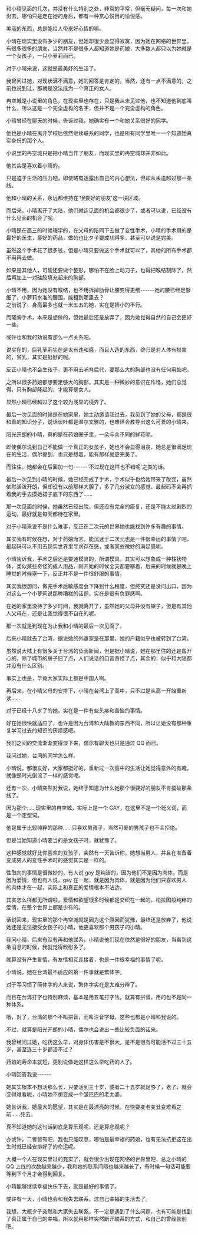 <link rel="stylesheet" href="../../styles/text.css" />

和小晴见面的几次，并没有什么特别之处，非常的平常，但毫无疑问，每一次和她出去，哪怕只是走在她的身后，都有一种赏心悦目的愉悦感。

美丽的东西，总是能给人带来好心情的嘛。

小晴在现实里没有多少的朋友，但她却很少会显得寂寞，因为她在网络的世界里，有很多很多的朋友，当然并不是很多人都知道她是药娘，大多数人都只以为她就是一个女孩子，一只小萝莉而已。

对于小晴来说，这就是最美好的生活了。

我曾问过她，对现状满不满意，她的回答是肯定的，当然，还有一点不满意的，之前也说到过，那就是没法成为一个真正的女人。

冉空城是小说里的角色，在现实里也存在，只是我从未见过他，也不知道他到底叫什么，所以这是一个完全虚构的名字，但并不是一个完全虚构的角色。

小晴曾经在聊天的时候，告诉过我，她确实有一个和她关系很好的同学。

他也是小晴在离开学校后依然继续联系的同学，也是所有同学里唯一一个知道她真实身份的那个人。

小说里的冉空城只是把小晴当作了朋友，而现实里的冉空城却并非如此。

他其实是喜欢着小晴的。

只是迫于生活的压力吧，即使略有透露出自己的内心想法，但却从未逾越过那一条线。

他和小晴的关系，永远都维持在'很要好的朋友'这一块区域。

而后来，小晴离开了大陆，他们就连见面的机会都很少了，或者可以说，已经没有什么见面的机会了呢。

小晴是在高三的时候辍学的，在父母的陪同下去做了变性手术，小晴的手术用的是最好的医生，最好的药品，做的也比夕子要成功得多，甚至可以说是完美。

虽然这个手术花了很多钱，但是小晴只要做这个手术就可以了，其他的所有手术都不用再去做。

如果是其他人，可能还要做个整形，哪怕不在脸上动刀子，也得把喉结割除了，然后再加上一对硅胶填充起来的胸部。

小晴不用，因为她没有喉结，也不用拆掉肋骨让腰变得更细------她的腰已经足够细了，小萝莉水准的腰围，能粗到哪里去？\
之前说了，身高最多也就一米五五的她，实在是娇小的不行。

而隆胸手术，本来是想做的，但她最后还是放弃了，因为她觉得自然的自己会更好一些。

或许也和我的劝说有那么一点关系吧。

说实在的，巨乳萝莉实在是太有违和感，而且人造的东西，终归是对人体有损害的，贫乳，其实是挺好的呢。

反正小晴也不会生孩子，更不用去哺育后代，要那么大的胸部也没有任何用处吧。

之所以很多药娘都想要足够大的胸部，其实是一种微妙的意识在作怪，她们总觉得，只有胸部隆起的，才能算是女人。

显然小晴已经越过了这个较为浅显的境界了。

最后一次见面的时候是在她家里，她主动邀请我过去，我见到了她的父母，都是很和善的知识分子，说话谈吐都是温尔文雅的，也难怪会教导出这么可爱的小晴来。

阳光开朗的小晴，真的是在药娘圈子里，一朵与众不同的鲜花呢。

即使偶尔说到自己不能做一个真正的女孩子，她也不会显得沮丧，她总是很满足现在的生活，偶尔提到，也只是想着，能有那样就更完美了。

而往往，她都会在后面加一句------'不过现在这样也不错呢'之类的话。

最后一次见到小晴的时候，她已经完成了手术，手术似乎也给她带来了改变，虽然依然活泼开朗，但却没有以前那样大胆了，多了几分淑女的感觉，最起码不会再抓着我的手去摸她裙子底下的东西了......

那一次见面的时候，她虽然已经出院，但还没有完全的康复，还是不能太过剧烈的运动，最好就是每天都待在家里。

对于小晴来说不是什么难事，反正在二次元的世界她也能找到许多有趣的事情。

其实我有时候在想，对于药娘而言，能沉迷于二次元也是一件很幸运的事情了吧，最起码可以不用去现实世界里寻求存在感，或者某些微妙的满足感呢。

小晴告诉我，手术之后还是要通模具的，所谓模具，其实可以想象成一种柱状物体，类似某些奇怪的成人用品，刚开始的时候全天都要塞着，后来的时候就是晚上睡觉的时候塞一下，反正并不是一件很舒服的事情。

其实我很想问，做完手术后敏感度会下降到什么程度，但终究还是没问出口，因为对这么一个小萝莉说那种糟糕的话题，实在是很有负罪感啊。

在她的家里没待了多少时间，我就离开了，虽然她的父母并没有架子，但是有其他人父母在，还是让我觉得很不自在的呢。

那一次就是到现在为止我和小晴的最后一次见面了。

后来小晴就去了台湾，据说她的外婆家是在那里，她的户籍似乎也被转到了台湾。

虽然说大陆上有很多关于台湾的负面新闻，但是据小晴说，她在那里住的还是蛮开心的，除了城市的房子旧了点，人们说话的口音奇怪了点，其余的，似乎和大陆都并没有什么区别。

事实上也是，毕竟大家实际上都是中国人啊。

再后来，在小晴父母的安排下，小晴在台湾上了高中，只不过是从高一开始重新读......

对于已经十八岁了的她，实在是一件有些头疼和苦恼的事情。

好在她很快就适应了，也许是因为台湾和大陆教的东西不同，所以让她没有那种重复学习过去的知识的厌烦感吧。

我们之间的交流渐渐变得淡下来，偶尔有聊天也只是通过 QQ 而已。

我问过她，台湾的同学怎么样。

小晴说，都很友好，大家都挺好的，重新过一次高中的生活让她觉得意外的有趣，就像是时光倒流了一样的感觉呢。

还有一次，小晴突然对我说，她终于知道为什么她那个很要好的朋友不肯捅破那条线了。

因为那个......现实里的冉空城，实际上是一个 GAY，在这里不是一个贬义词，而是一个定型词。

他是属于比较纯粹的那种......只喜欢男孩子，当然可爱的男孩子也不会拒绝。

但是当她知道小晴要当的是女孩子时，就犹豫了。

这种感觉就好比你喜欢的女孩子，突然有一天告诉你，她想当男人，并且在准备着变成男人的变性手术时的感觉其实是一样的。

性取向的事情是很微妙的，有人说 gay 是纯洁的，因为他们不是因为肉体，而是因为爱情，但也有人说，gay 在一起，就是因为肉体，就是因为他们只喜欢男人的肉体才在一起，实际上和真正的爱情根本不沾边。

其实怎么样都无所谓啦，爱情和欲望很多时候都是交织在一起的，柏拉图般纯粹的爱情，在整个世界上都是少有的。

话说回来，现实里的那个冉空城就是因为这个原因而犹豫，最终还是放弃了，他说她还是无法接受女孩子的小晴，他更喜欢那个男孩子的小晴。

我问小晴，后来有没有再和他联系，小晴说他们现在依然是很好的朋友，当看到这条消息的时候，我就觉得欣慰多了。

就算没有产生爱情，有友情相互连接着，也是一件很幸福的事情了呢。

小晴说，她在台湾最不适应的第一件事就是繁体字。

对于写习惯了简体字的人来说，繁体字实在是太难分辨了。

而且在台湾打字也特别麻烦，基本是用五笔打字法，就算有拼音，用的也不是同一种体系。

哦，对了，台湾的那个不叫拼音，而叫注音字母，这些也都是小晴和我说的。

不过，就算是阳光开朗的小晴，偶尔也会说出一些比较负面的话来。

我曾经问过她，吃药这么早，对身体伤害是不很大，是不是很有可能活不过三十五岁，甚至连三十岁都活不过？

药娘的寿命本就短，更别说像她这样这么早吃药的人了。

小晴回答我说------

她其实根本不想活那么长，只要活到三十岁，或者二十五岁就足够了，老了，就会变得难看呢，小晴她不想变成一个皱巴巴的老太婆。

她告诉我，她最大的愿望，其实是在最漂亮的时候，在快要变老变丑变难看之前......死去。

真不知道她的这句话到底是算乐观呢，还是算悲观呢？

亦或许，二者皆有吧，我也只能叹息，哪怕是最幸福的药娘，也有无法抗拒这在出生时就已经安排好了的命运呢。

大概一个人在现实里过的充实了，就会很少出现在网络的世界里吧，总之小晴的 QQ 上线的次数越来越少，我和她的联系间隔也越来越长了，有时候一句话可能要等到下个月才会得到回复。

小晴能够继续幸福快乐下去，就是最好的事情了。

或许有一天，小晴也会和我失去联系，过自己幸福的生活去了。

我想，大概夕子突然和大家失去联系，不一定是遇到了什么问题，也有可能是找到了真正属于自己的幸福，所以就用那样突然断开联系的方式，和自己的曾经告别吧。
